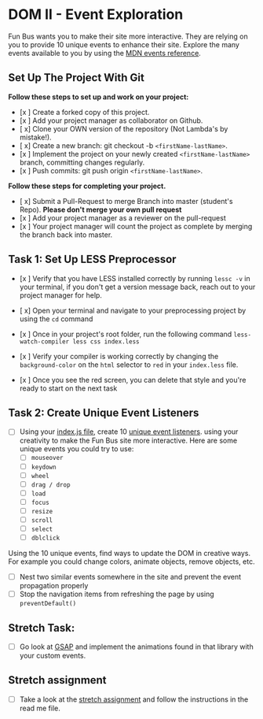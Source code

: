 # DOM II - Event Exploration

Fun Bus wants you to make their site more interactive. They are relying on you to provide 10 unique events to enhance their site. Explore the many events available to you by using the [MDN events reference](https://developer.mozilla.org/en-US/docs/Web/Events).

## Set Up The Project With Git

**Follow these steps to set up and work on your project:**

* [x ] Create a forked copy of this project.
* [x ] Add your project manager as collaborator on Github.
* [ x] Clone your OWN version of the repository (Not Lambda's by mistake!).
* [ x] Create a new branch: git checkout -b `<firstName-lastName>`.
* [x ] Implement the project on your newly created `<firstName-lastName>` branch, committing changes regularly.
* [x ] Push commits: git push origin `<firstName-lastName>`.

**Follow these steps for completing your project.**

* [ x] Submit a Pull-Request to merge <firstName-lastName> Branch into master (student's  Repo). **Please don't merge your own pull request**
* [x ] Add your project manager as a reviewer on the pull-request
* [x ] Your project manager will count the project as complete by merging the branch back into master.

## Task 1: Set Up LESS Preprocessor

* [x ] Verify that you have LESS installed correctly by running `lessc -v` in your terminal, if you don't get a version message back, reach out to your project manager for help.

* [ x] Open your terminal and navigate to your preprocessing project by using the `cd` command

* [x ] Once in your project's root folder, run the following command `less-watch-compiler less css index.less`

* [x ] Verify your compiler is working correctly by changing the `background-color` on the `html` selector to `red` in your `index.less` file.

* [x ] Once you see the red screen, you can delete that style and you're ready to start on the next task

## Task 2: Create Unique Event Listeners

* [ ] Using your [index.js file](js/index.js), create 10 [unique event listeners](https://developer.mozilla.org/en-US/docs/Web/Events). using your creativity to make the Fun Bus site more interactive.  Here are some unique events you could try to use: 
	* [ ] `mouseover`
	* [ ] `keydown`
	* [ ] `wheel`
	* [ ] `drag / drop`
	* [ ] `load`
	* [ ] `focus`
	* [ ] `resize`
	* [ ] `scroll`
	* [ ] `select`
	* [ ] `dblclick`

Using the 10 unique events, find ways to update the DOM in creative ways. For example you could change colors, animate objects, remove objects, etc.

* [ ] Nest two similar events somewhere in the site and prevent the event propagation properly
* [ ] Stop the navigation items from refreshing the page by using `preventDefault()`

## Stretch Task:

* [ ] Go look at [GSAP](https://greensock.com/) and implement the animations found in that library with your custom events.

## Stretch assignment

* [ ] Take a look at the [stretch assignment](stretch-assignment) and follow the instructions in the read me file.
